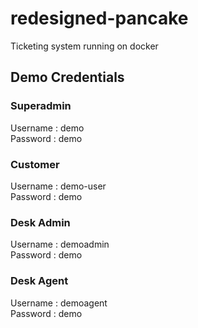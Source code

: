 # redesigned-pancake
Ticketing system running on docker

## Demo Credentials
### Superadmin   
Username : demo   
Password : demo   

### Customer
Username : demo-user   
Password : demo   

### Desk Admin   
Username : demoadmin   
Password : demo   

### Desk Agent
Username : demoagent   
Password : demo   
